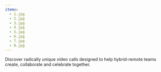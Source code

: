```yaml
---
items:
  - 1.jpg
  - 2.jpg
  - 3.jpg
  - 4.jpg
  - 5.jpg
  - 6.jpg
  - 7.jpg
  - 8.jpg
---
```


Discover radically unique video calls designed to help hybrid-remote teams create, collaborate and celebrate together.
